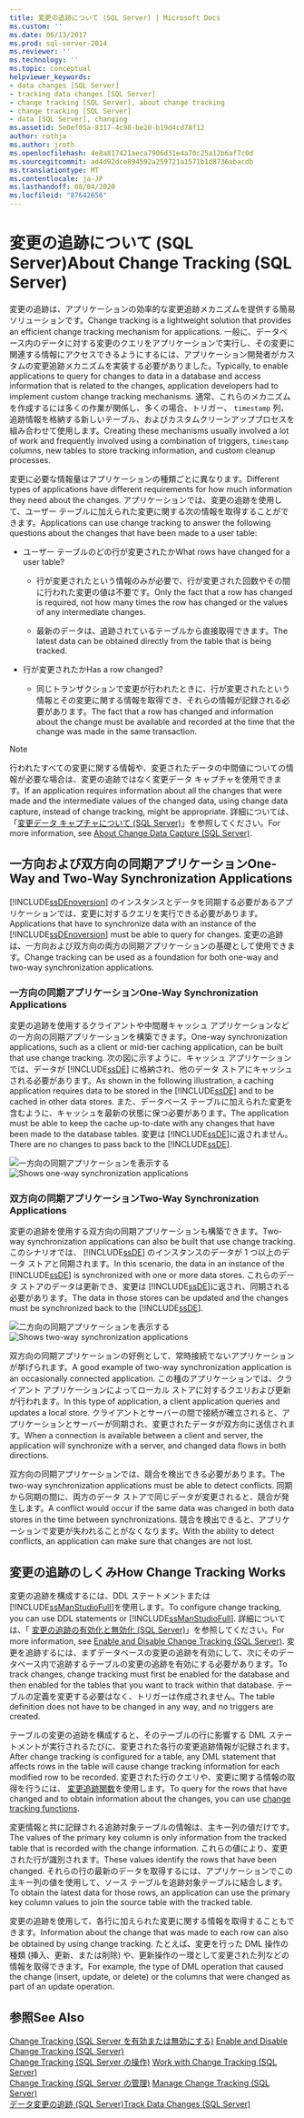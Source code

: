 ```yaml
---
title: 変更の追跡について (SQL Server) | Microsoft Docs
ms.custom: ''
ms.date: 06/13/2017
ms.prod: sql-server-2014
ms.reviewer: ''
ms.technology: ''
ms.topic: conceptual
helpviewer_keywords:
- data changes [SQL Server]
- tracking data changes [SQL Server]
- change tracking [SQL Server], about change tracking
- change tracking [SQL Server]
- data [SQL Server], changing
ms.assetid: 5e0ef05a-8317-4c98-be20-b19d4cd78f12
author: rothja
ms.author: jroth
ms.openlocfilehash: 4e8a817421aeca7906d31e4a70c25a12b6af7c0d
ms.sourcegitcommit: ad4d92dce894592a259721a1571b1d8736abacdb
ms.translationtype: MT
ms.contentlocale: ja-JP
ms.lasthandoff: 08/04/2020
ms.locfileid: "87642656"
---
```

# <a name="about-change-tracking-sql-server"></a><span data-ttu-id="8c861-102">変更の追跡について (SQL Server)</span><span class="sxs-lookup"><span data-stu-id="8c861-102">About Change Tracking (SQL Server)</span></span>
  <span data-ttu-id="8c861-103">変更の追跡は、アプリケーションの効率的な変更追跡メカニズムを提供する簡易ソリューションです。</span><span class="sxs-lookup"><span data-stu-id="8c861-103">Change tracking is a lightweight solution that provides an efficient change tracking mechanism for applications.</span></span> <span data-ttu-id="8c861-104">一般に、データベース内のデータに対する変更のクエリをアプリケーションで実行し、その変更に関連する情報にアクセスできるようにするには、アプリケーション開発者がカスタムの変更追跡メカニズムを実装する必要がありました。</span><span class="sxs-lookup"><span data-stu-id="8c861-104">Typically, to enable applications to query for changes to data in a database and access information that is related to the changes, application developers had to implement custom change tracking mechanisms.</span></span> <span data-ttu-id="8c861-105">通常、これらのメカニズムを作成するには多くの作業が関係し、多くの場合、トリガー、 `timestamp` 列、追跡情報を格納する新しいテーブル、およびカスタムクリーンアッププロセスを組み合わせて使用します。</span><span class="sxs-lookup"><span data-stu-id="8c861-105">Creating these mechanisms usually involved a lot of work and frequently involved using a combination of triggers, `timestamp` columns, new tables to store tracking information, and custom cleanup processes.</span></span>  
  
 <span data-ttu-id="8c861-106">変更に必要な情報量はアプリケーションの種類ごとに異なります。</span><span class="sxs-lookup"><span data-stu-id="8c861-106">Different types of applications have different requirements for how much information they need about the changes.</span></span> <span data-ttu-id="8c861-107">アプリケーションでは、変更の追跡を使用して、ユーザー テーブルに加えられた変更に関する次の情報を取得することができます。</span><span class="sxs-lookup"><span data-stu-id="8c861-107">Applications can use change tracking to answer the following questions about the changes that have been made to a user table:</span></span>  
  
-   <span data-ttu-id="8c861-108">ユーザー テーブルのどの行が変更されたか</span><span class="sxs-lookup"><span data-stu-id="8c861-108">What rows have changed for a user table?</span></span>  
  
    -   <span data-ttu-id="8c861-109">行が変更されたという情報のみが必要で、行が変更された回数やその間に行われた変更の値は不要です。</span><span class="sxs-lookup"><span data-stu-id="8c861-109">Only the fact that a row has changed is required, not how many times the row has changed or the values of any intermediate changes.</span></span>  
  
    -   <span data-ttu-id="8c861-110">最新のデータは、追跡されているテーブルから直接取得できます。</span><span class="sxs-lookup"><span data-stu-id="8c861-110">The latest data can be obtained directly from the table that is being tracked.</span></span>  
  
-   <span data-ttu-id="8c861-111">行が変更されたか</span><span class="sxs-lookup"><span data-stu-id="8c861-111">Has a row changed?</span></span>  
  
    -   <span data-ttu-id="8c861-112">同じトランザクションで変更が行われたときに、行が変更されたという情報とその変更に関する情報を取得でき、それらの情報が記録される必要があります。</span><span class="sxs-lookup"><span data-stu-id="8c861-112">The fact that a row has changed and information about the change must be available and recorded at the time that the change was made in the same transaction.</span></span>  
  
> [!NOTE]  
>  <span data-ttu-id="8c861-113">行われたすべての変更に関する情報や、変更されたデータの中間値についての情報が必要な場合は、変更の追跡ではなく変更データ キャプチャを使用できます。</span><span class="sxs-lookup"><span data-stu-id="8c861-113">If an application requires information about all the changes that were made and the intermediate values of the changed data, using change data capture, instead of change tracking, might be appropriate.</span></span> <span data-ttu-id="8c861-114">詳細については、「[変更データ キャプチャについて &#40;SQL Server&#41;](../track-changes/about-change-data-capture-sql-server.md)」を参照してください。</span><span class="sxs-lookup"><span data-stu-id="8c861-114">For more information, see [About Change Data Capture &#40;SQL Server&#41;](../track-changes/about-change-data-capture-sql-server.md).</span></span>  
  
## <a name="one-way-and-two-way-synchronization-applications"></a><span data-ttu-id="8c861-115">一方向および双方向の同期アプリケーション</span><span class="sxs-lookup"><span data-stu-id="8c861-115">One-Way and Two-Way Synchronization Applications</span></span>  
 <span data-ttu-id="8c861-116">[!INCLUDE[ssDEnoversion](../../includes/ssdenoversion-md.md)] のインスタンスとデータを同期する必要があるアプリケーションでは、変更に対するクエリを実行できる必要があります。</span><span class="sxs-lookup"><span data-stu-id="8c861-116">Applications that have to synchronize data with an instance of the [!INCLUDE[ssDEnoversion](../../includes/ssdenoversion-md.md)] must be able to query for changes.</span></span> <span data-ttu-id="8c861-117">変更の追跡は、一方向および双方向の両方の同期アプリケーションの基礎として使用できます。</span><span class="sxs-lookup"><span data-stu-id="8c861-117">Change tracking can be used as a foundation for both one-way and two-way synchronization applications.</span></span>  
  
### <a name="one-way-synchronization-applications"></a><span data-ttu-id="8c861-118">一方向の同期アプリケーション</span><span class="sxs-lookup"><span data-stu-id="8c861-118">One-Way Synchronization Applications</span></span>  
 <span data-ttu-id="8c861-119">変更の追跡を使用するクライアントや中間層キャッシュ アプリケーションなどの一方向の同期アプリケーションを構築できます。</span><span class="sxs-lookup"><span data-stu-id="8c861-119">One-way synchronization applications, such as a client or mid-tier caching application, can be built that use change tracking.</span></span> <span data-ttu-id="8c861-120">次の図に示すように、キャッシュ アプリケーションでは、データが [!INCLUDE[ssDE](../../includes/ssde-md.md)] に格納され、他のデータ ストアにキャッシュされる必要があります。</span><span class="sxs-lookup"><span data-stu-id="8c861-120">As shown in the following illustration, a caching application requires data to be stored in the [!INCLUDE[ssDE](../../includes/ssde-md.md)] and to be cached in other data stores.</span></span> <span data-ttu-id="8c861-121">また、データベース テーブルに加えられた変更を含むように、キャッシュを最新の状態に保つ必要があります。</span><span class="sxs-lookup"><span data-stu-id="8c861-121">The application must be able to keep the cache up-to-date with any changes that have been made to the database tables.</span></span> <span data-ttu-id="8c861-122">変更は [!INCLUDE[ssDE](../../includes/ssde-md.md)]に返されません。</span><span class="sxs-lookup"><span data-stu-id="8c861-122">There are no changes to pass back to the [!INCLUDE[ssDE](../../includes/ssde-md.md)].</span></span>  
  
 <span data-ttu-id="8c861-123">![一方向の同期アプリケーションを表示する](../../database-engine/media/one-waysync.gif "一方向の同期アプリケーションを表示する")</span><span class="sxs-lookup"><span data-stu-id="8c861-123">![Shows one-way synchronization applications](../../database-engine/media/one-waysync.gif "Shows one-way synchronization applications")</span></span>  
  
### <a name="two-way-synchronization-applications"></a><span data-ttu-id="8c861-124">双方向の同期アプリケーション</span><span class="sxs-lookup"><span data-stu-id="8c861-124">Two-Way Synchronization Applications</span></span>  
 <span data-ttu-id="8c861-125">変更の追跡を使用する双方向の同期アプリケーションも構築できます。</span><span class="sxs-lookup"><span data-stu-id="8c861-125">Two-way synchronization applications can also be built that use change tracking.</span></span> <span data-ttu-id="8c861-126">このシナリオでは、 [!INCLUDE[ssDE](../../includes/ssde-md.md)] のインスタンスのデータが 1 つ以上のデータ ストアと同期されます。</span><span class="sxs-lookup"><span data-stu-id="8c861-126">In this scenario, the data in an instance of the [!INCLUDE[ssDE](../../includes/ssde-md.md)] is synchronized with one or more data stores.</span></span> <span data-ttu-id="8c861-127">これらのデータ ストアのデータは更新でき、変更は [!INCLUDE[ssDE](../../includes/ssde-md.md)]に返され、同期される必要があります。</span><span class="sxs-lookup"><span data-stu-id="8c861-127">The data in those stores can be updated and the changes must be synchronized back to the [!INCLUDE[ssDE](../../includes/ssde-md.md)].</span></span>  
  
 <span data-ttu-id="8c861-128">![二方向の同期アプリケーションを表示する](../../database-engine/media/two-waysync.gif "二方向の同期アプリケーションを表示する")</span><span class="sxs-lookup"><span data-stu-id="8c861-128">![Shows two-way synchronization applications](../../database-engine/media/two-waysync.gif "Shows two-way synchronization applications")</span></span>  
  
 <span data-ttu-id="8c861-129">双方向の同期アプリケーションの好例として、常時接続でないアプリケーションが挙げられます。</span><span class="sxs-lookup"><span data-stu-id="8c861-129">A good example of two-way synchronization application is an occasionally connected application.</span></span> <span data-ttu-id="8c861-130">この種のアプリケーションでは、クライアント アプリケーションによってローカル ストアに対するクエリおよび更新が行われます。</span><span class="sxs-lookup"><span data-stu-id="8c861-130">In this type of application, a client application queries and updates a local store.</span></span> <span data-ttu-id="8c861-131">クライアントとサーバーの間で接続が確立されると、アプリケーションとサーバーが同期され、変更されたデータが双方向に送信されます。</span><span class="sxs-lookup"><span data-stu-id="8c861-131">When a connection is available between a client and server, the application will synchronize with a server, and changed data flows in both directions.</span></span>  
  
 <span data-ttu-id="8c861-132">双方向の同期アプリケーションでは、競合を検出できる必要があります。</span><span class="sxs-lookup"><span data-stu-id="8c861-132">The two-way synchronization applications must be able to detect conflicts.</span></span> <span data-ttu-id="8c861-133">同期から同期の間に、両方のデータ ストアで同じデータが変更されると、競合が発生します。</span><span class="sxs-lookup"><span data-stu-id="8c861-133">A conflict would occur if the same data was changed in both data stores in the time between synchronizations.</span></span> <span data-ttu-id="8c861-134">競合を検出できると、アプリケーションで変更が失われることがなくなります。</span><span class="sxs-lookup"><span data-stu-id="8c861-134">With the ability to detect conflicts, an application can make sure that changes are not lost.</span></span>  
  
## <a name="how-change-tracking-works"></a><span data-ttu-id="8c861-135">変更の追跡のしくみ</span><span class="sxs-lookup"><span data-stu-id="8c861-135">How Change Tracking Works</span></span>  
 <span data-ttu-id="8c861-136">変更の追跡を構成するには、DDL ステートメントまたは [!INCLUDE[ssManStudioFull](../../includes/ssmanstudiofull-md.md)]を使用します。</span><span class="sxs-lookup"><span data-stu-id="8c861-136">To configure change tracking, you can use DDL statements or [!INCLUDE[ssManStudioFull](../../includes/ssmanstudiofull-md.md)].</span></span> <span data-ttu-id="8c861-137">詳細については、「 [変更の追跡の有効化と無効化 &#40;SQL Server&#41;](../track-changes/enable-and-disable-change-tracking-sql-server.md)」を参照してください。</span><span class="sxs-lookup"><span data-stu-id="8c861-137">For more information, see [Enable and Disable Change Tracking &#40;SQL Server&#41;](../track-changes/enable-and-disable-change-tracking-sql-server.md).</span></span> <span data-ttu-id="8c861-138">変更を追跡するには、まずデータベースの変更の追跡を有効にして、次にそのデータベース内で追跡するテーブルの変更の追跡を有効にする必要があります。</span><span class="sxs-lookup"><span data-stu-id="8c861-138">To track changes, change tracking must first be enabled for the database and then enabled for the tables that you want to track within that database.</span></span> <span data-ttu-id="8c861-139">テーブルの定義を変更する必要はなく、トリガーは作成されません。</span><span class="sxs-lookup"><span data-stu-id="8c861-139">The table definition does not have to be changed in any way, and no triggers are created.</span></span>  
  
 <span data-ttu-id="8c861-140">テーブルの変更の追跡を構成すると、そのテーブルの行に影響する DML ステートメントが実行されるたびに、変更された各行の変更追跡情報が記録されます。</span><span class="sxs-lookup"><span data-stu-id="8c861-140">After change tracking is configured for a table, any DML statement that affects rows in the table will cause change tracking information for each modified row to be recorded.</span></span> <span data-ttu-id="8c861-141">変更された行のクエリや、変更に関する情報の取得を行うには、 [変更追跡関数](/sql/relational-databases/system-functions/change-tracking-functions-transact-sql)を使用します。</span><span class="sxs-lookup"><span data-stu-id="8c861-141">To query for the rows that have changed and to obtain information about the changes, you can use [change tracking functions](/sql/relational-databases/system-functions/change-tracking-functions-transact-sql).</span></span>  
  
 <span data-ttu-id="8c861-142">変更情報と共に記録される追跡対象テーブルの情報は、主キー列の値だけです。</span><span class="sxs-lookup"><span data-stu-id="8c861-142">The values of the primary key column is only information from the tracked table that is recorded with the change information.</span></span> <span data-ttu-id="8c861-143">これらの値により、変更された行が識別されます。</span><span class="sxs-lookup"><span data-stu-id="8c861-143">These values identify the rows that have been changed.</span></span> <span data-ttu-id="8c861-144">それらの行の最新のデータを取得するには、アプリケーションでこの主キー列の値を使用して、ソース テーブルを追跡対象テーブルに結合します。</span><span class="sxs-lookup"><span data-stu-id="8c861-144">To obtain the latest data for those rows, an application can use the primary key column values to join the source table with the tracked table.</span></span>  
  
 <span data-ttu-id="8c861-145">変更の追跡を使用して、各行に加えられた変更に関する情報を取得することもできます。</span><span class="sxs-lookup"><span data-stu-id="8c861-145">Information about the change that was made to each row can also be obtained by using change tracking.</span></span> <span data-ttu-id="8c861-146">たとえば、変更を行った DML 操作の種類 (挿入、更新、または削除) や、更新操作の一環として変更された列などの情報を取得できます。</span><span class="sxs-lookup"><span data-stu-id="8c861-146">For example, the type of DML operation that caused the change (insert, update, or delete) or the columns that were changed as part of an update operation.</span></span>  
  
## <a name="see-also"></a><span data-ttu-id="8c861-147">参照</span><span class="sxs-lookup"><span data-stu-id="8c861-147">See Also</span></span>  
 <span data-ttu-id="8c861-148">[Change Tracking &#40;SQL Server を有効または無効にする&#41;](../track-changes/enable-and-disable-change-tracking-sql-server.md) </span><span class="sxs-lookup"><span data-stu-id="8c861-148">[Enable and Disable Change Tracking &#40;SQL Server&#41;](../track-changes/enable-and-disable-change-tracking-sql-server.md) </span></span>  
 <span data-ttu-id="8c861-149">[Change Tracking &#40;SQL Server の操作&#41;](../track-changes/work-with-change-tracking-sql-server.md) </span><span class="sxs-lookup"><span data-stu-id="8c861-149">[Work with Change Tracking &#40;SQL Server&#41;](../track-changes/work-with-change-tracking-sql-server.md) </span></span>  
 <span data-ttu-id="8c861-150">[Change Tracking &#40;SQL Server の管理&#41;](../track-changes/manage-change-tracking-sql-server.md) </span><span class="sxs-lookup"><span data-stu-id="8c861-150">[Manage Change Tracking &#40;SQL Server&#41;](../track-changes/manage-change-tracking-sql-server.md) </span></span>  
 [<span data-ttu-id="8c861-151">データ変更の追跡 &#40;SQL Server&#41;</span><span class="sxs-lookup"><span data-stu-id="8c861-151">Track Data Changes &#40;SQL Server&#41;</span></span>](../track-changes/track-data-changes-sql-server.md)  
  
  

